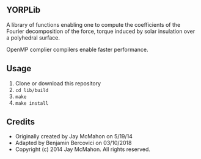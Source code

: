 ## YORPLib

A library of functions enabling one to compute the coefficients of the Fourier decomposition of the force, torque induced by solar insulation over a polyhedral surface.

OpenMP complier compilers enable faster performance.

## Usage

1. Clone or download this repository 
2. `cd lib/build`
2. `make`
3. `make install`


## Credits

* Originally created by Jay McMahon on 5/19/14 
* Adapted by Benjamin Bercovici on 03/10/2018
* Copyright (c) 2014 Jay McMahon. All rights reserved.